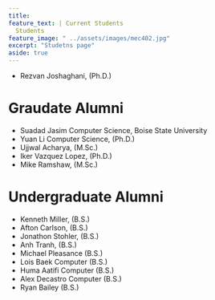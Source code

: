 ```yaml
---
title:  
feature_text: | Current Students
  Students 
feature_image: " ../assets/images/mec402.jpg"
excerpt: "Studetns page"
aside: true
---
```

 

* Rezvan Joshaghani, (Ph.D.)


# Graudate Alumni

* Suadad Jasim Computer Science, Boise State University
* Yuan Li Computer Science, (Ph.D.)
* Ujjwal Acharya, (M.Sc.)
* Iker Vazquez Lopez, (Ph.D.)
* Mike Ramshaw, (M.Sc.)

# Undergraduate Alumni

* Kenneth Miller,  (B.S.)
* Afton Carlson, (B.S.)
* Jonathon Stohler, (B.S.)
* Anh Tranh,  (B.S.)
* Michael Pleasance  (B.S.)
* Lois Baek Computer  (B.S.)
* Huma Aatifi Computer  (B.S.)
* Alex Decastro Computer  (B.S.)
* Ryan Bailey  (B.S.)
